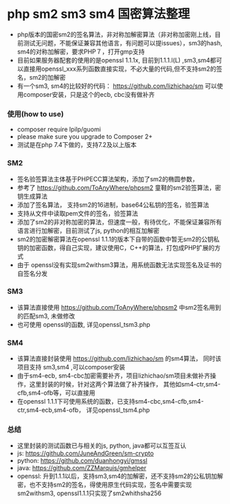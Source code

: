 # php sm2 sm3 sm4 国密算法整理
* php版本的国密sm2的签名算法，非对称加解密算法（非对称加密刚上线，目前测试无问题，不能保证兼容其他语言，有问题可以提issues），sm3的hash,  sm4的对称加解密，要求PHP７，打开gmp支持
* 目前如果服务器配套的使用的是openssl 1.1.1x, 目前到1.1.1.l(L) ,sm3,sm4都可以直接用openssl_xxx系列函数直接实现，不必大量的代码,但不支持sm2的签名，sm2的加解密
* 有一个sm3, sm4的比较好的代码： https://github.com/lizhichao/sm  可以使用composer安装，只是这个的ecb, cbc没有做补齐

### 使用(how to use)
* composer require lpilp/guomi 
* please make sure you upgrade to Composer 2+
* 测试是在php 7.4下做的，支持7.2及以上版本
### SM2
* 签名验签算法主体基于PHPECC算法架构，添加了sm2的椭圆参数， 
* 参考了 https://github.com/ToAnyWhere/phpsm2 童鞋的sm2验签算法，密钥生成算法
* 添加了签名算法， 支持sm2的16进制，base64公私钥的签名，验签算法
* 支持从文件中读取pem文件的签名，验签算法
* 添加了sm2的非对称加密的算法，但速度一般，有待优化，不能保证兼容所有语言进行加解密，目前测试了js, python的相互加解密
* sm2的加密解密算法在openssl 1.1.1的版本下自带的函数中暂无sm2的公钥私钥的加密函数，得自己实现，建议使用C，C++的算法，打包成PHP扩展的方式
* 由于 openssl没有实现sm2withsm3算法，用系统函数无法实现签名及证书的自签名分发

### SM3
* 该算法直接使用 https://github.com/ToAnyWhere/phpsm2 中sm2签名用到的匹配sm3, 未做修改
* 也可使用 openssl的函数, 详见openssl_tsm3.php

### SM4
* 该算法直接封装使用 https://github.com/lizhichao/sm  的sm4算法， 同时该项目支持 sm3,sm4 ,可以composer安装
* 由于sm4-ecb, sm4-cbc加密需要补齐，项目lizhichao/sm项目未做补齐操作，这里封装的时候，针对这两个算法做了补齐操作， 其他如sm4-ctr,sm4-cfb,sm4-ofb等，可以直接用
* 在openssl 1.1.1下可使用系统的函数，已支持sm4-cbc,sm4-cfb,sm4-ctr,sm4-ecb,sm4-ofb，  详见openssl_tsm4.php

### 总结
* 这里封装的测试函数已与相关的js, python, java都可以互签互认
* js: https://github.com/JuneAndGreen/sm-crypto
* python: https://github.com/duanhongyi/gmssl
* java: https://github.com/ZZMarquis/gmhelper
* openssl: 升到1.1.1以后，支持sm3,sm4的加解密，还不支持sm2的公私钥加解密，也不支持sm2的签名，得使用原生代码实现，签名中需要实现sm2withsm3, openssl1.1.1只实现了sm2whithsha256
